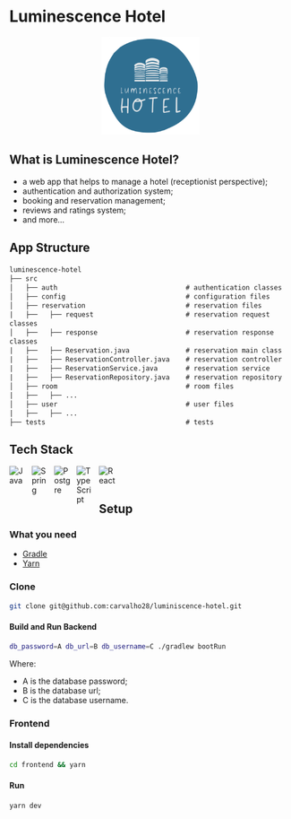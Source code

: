 # Luminescence Hotel

<!-- image -->
<div>
  <p align="center">
    <img src="./frontend/src/assets/logo.svg" width="175"> 
  </p>
</div>

## What is Luminescence Hotel?

- a web app that helps to manage a hotel (receptionist perspective);
- authentication and authorization system;
- booking and reservation management;
- reviews and ratings system;
- and more...

## App Structure

```
luminescence-hotel
├── src
│   ├── auth                                # authentication classes
│   ├── config                              # configuration files
│   ├── reservation                         # reservation files
|   ├──   ├── request                       # reservation request classes
│   ├──   ├── response                      # reservation response classes
|   ├──   ├── Reservation.java              # reservation main class
|   ├──   ├── ReservationController.java    # reservation controller
|   ├──   ├── ReservationService.java       # reservation service
|   ├──   ├── ReservationRepository.java    # reservation repository
│   ├── room                                # room files
|   ├──   ├── ...
│   ├── user                                # user files
|   ├──   ├── ...
├── tests                                   # tests
```

## Tech Stack

<img align="left" alt="Java" width="30px" style="padding-right:10px;" src="https://cdn.jsdelivr.net/gh/devicons/devicon/icons/java/java-original.svg" />
<img align="left" alt="Spring" width="30px" style="padding-right:10px;" src="https://cdn.jsdelivr.net/gh/devicons/devicon/icons/spring/spring-original.svg" />
<img align="left" alt="Postgre" width="30px" style="padding-right:10px;" src="https://cdn.jsdelivr.net/gh/devicons/devicon/icons/postgresql/postgresql-original.svg" />
<img align="left" alt="TypeScript" width="30px" style="padding-right:10px;" src="https://cdn.jsdelivr.net/gh/devicons/devicon/icons/typescript/typescript-original.svg" />
<img align="left" alt="React" width="30px" style="padding-right:10px;" src="https://cdn.jsdelivr.net/gh/devicons/devicon/icons/react/react-original.svg" />

<br />
<br />

## Setup

### What you need

- [Gradle](https://gradle.org/)
- [Yarn](https://yarnpkg.com/)

### Clone

```bash
git clone git@github.com:carvalho28/luminiscence-hotel.git
```

#### Build and Run Backend

```bash
db_password=A db_url=B db_username=C ./gradlew bootRun
```

Where:

- A is the database password;
- B is the database url;
- C is the database username.

### Frontend

#### Install dependencies

```bash
cd frontend && yarn
```

#### Run

```bash
yarn dev
```
